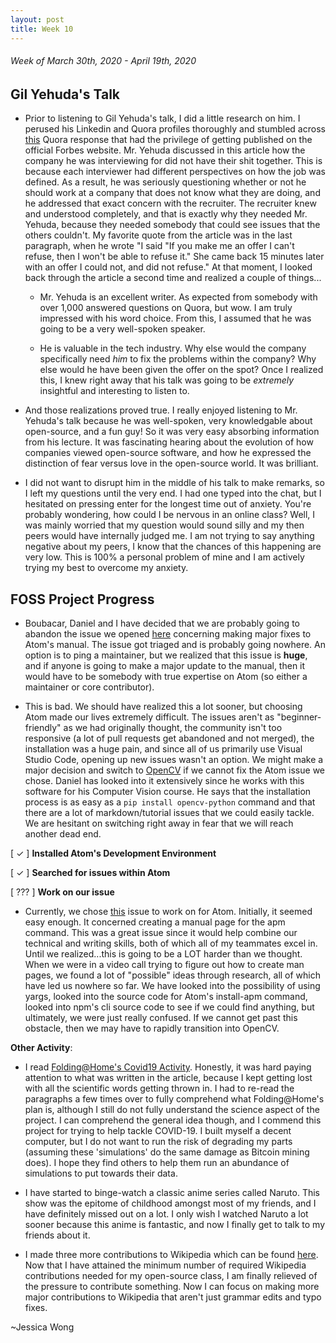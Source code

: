 ```yaml
---
layout: post
title: Week 10
---
```


###### Week of March 30th, 2020 - April 19th, 2020 

## Gil Yehuda's Talk

- Prior to listening to Gil Yehuda's talk, I did a little research on him. I perused his Linkedin and Quora profiles thoroughly and stumbled across [this](https://www.forbes.com/sites/quora/2013/05/02/whats-the-craziest-thing-you-ever-said-at-a-job-interview-and-still-got-the-job/) Quora response that had the privilege of getting published on the official Forbes website. Mr. Yehuda discussed in this article how the company he was interviewing for did not have their shit together. This is because each interviewer had different perspectives on how the job was defined. As a result, he was seriously questioning whether or not he should work at a company that does not know what they are doing, and he addressed that exact concern with the recruiter. The recruiter knew and understood completely, and that is exactly why they needed Mr. Yehuda, because they needed somebody that could see issues that the others couldn't. My favorite quote from the article was in the last paragraph, when he wrote "I said "If you make me an offer I can't refuse, then I won't be able to refuse it." She came back 15 minutes later with an offer I could not, and did not refuse." At that moment, I looked back through the article a second time and realized a couple of things...

    - Mr. Yehuda is an excellent writer. As expected from somebody with over 1,000 answered questions on Quora, but wow. I am truly impressed with his word choice. From this, I assumed that he was going to be a very well-spoken speaker.

    - He is valuable in the tech industry. Why else would the company specifically need *him* to fix the problems within the company? Why else would he have been given the offer on the spot? Once I realized this, I knew right away that his talk was going to be *extremely* insightful and interesting to listen to.

- And those realizations proved true. I really enjoyed listening to Mr. Yehuda's talk because he was well-spoken, very knowledgable about open-source, and a fun guy! So it was very easy absorbing information from his lecture. It was fascinating hearing about the evolution of how companies viewed open-source software, and how he expressed the distinction of fear versus love in the open-source world. It was brilliant.

- I did not want to disrupt him in the middle of his talk to make remarks, so I left my questions until the very end. I had one typed into the chat, but I hesitated on pressing enter for the longest time out of anxiety. You're probably wondering, how could I be nervous in an online class? Well, I was mainly worried that my question would sound silly and my then peers would have internally judged me. I am not trying to say anything negative about my peers, I know that the chances of this happening are very low. This is 100% a personal problem of mine and I am actively trying my best to overcome my anxiety.

## FOSS Project Progress

- Boubacar, Daniel and I have decided that we are probably going to abandon the issue we opened [here](https://github.com/atom/flight-manual.atom.io/issues/608) concerning making major fixes to Atom's manual. The issue got triaged and is probably going nowhere. An option is to ping a maintainer, but we realized that this issue is **huge**, and if anyone is going to make a major update to the manual, then it would have to be somebody with true expertise on Atom (so either a maintainer or core contributor). 

- This is bad. We should have realized this a lot sooner, but choosing Atom made our lives extremely difficult. The issues aren't as "beginner-friendly" as we had originally thought, the community isn't too responsive (a lot of pull requests get abandoned and not merged), the installation was a huge pain, and since all of us primarily use Visual Studio Code, opening up new issues wasn't an option. We might make a major decision and switch to [OpenCV](https://github.com/opencv/opencv/) if we cannot fix the Atom issue we chose. Daniel has looked into it extensively since he works with this software for his Computer Vision course. He says that the installation process is as easy as a ```pip install opencv-python``` command and that there are a lot of markdown/tutorial issues that we could easily tackle. We are hesitant on switching right away in fear that we will reach another dead end. 

[ ✓ ] **Installed Atom's Development Environment** 

[ ✓ ] **Searched for issues within Atom**

[ ??? ] **Work on our issue**
- Currently, we chose [this](https://github.com/atom/apm/issues/427) issue to work on for Atom. Initially, it seemed easy enough. It concerned creating a manual page for the apm command. This was a great issue since it would help combine our technical and writing skills, both of which all of my teammates excel in. Until we realized...this is going to be a LOT harder than we thought. When we were in a video call trying to figure out how to create man pages, we found a lot of "possible" ideas through research, all of which have led us nowhere so far. We have looked into the possibility of using yargs, looked into the source code for Atom's install-apm command, looked into npm's cli source code to see if we could find anything, but ultimately, we were just really confused. If we cannot get past this obstacle, then we may have to rapidly transition into OpenCV.

**Other Activity**: 
- I read [Folding@Home's Covid19 Activity](https://foldingathome.org/covid19/). Honestly, it was hard paying attention to what was written in the article, because I kept getting lost with all the scientific words getting thrown in. I had to re-read the paragraphs a few times over to fully comprehend what Folding@Home's plan is, although I still do not fully understand the science aspect of the project. I can comprehend the general idea though, and I commend this project for trying to help tackle COVID-19. I built myself a decent computer, but I do not want to run the risk of degrading my parts (assuming these 'simulations' do the same damage as Bitcoin mining does). I hope they find others to help them run an abundance of simulations to put towards their data.

- I have started to binge-watch a classic anime series called Naruto. This show was the epitome of childhood amongst most of my friends, and I have definitely missed out on a lot. I only wish I watched Naruto a lot sooner because this anime is fantastic, and now I finally get to talk to my friends about it.

- I made three more contributions to Wikipedia which can be found [here](https://hunter-college-ossd-spr-2020.github.io/wongjessica-weekly/contributions/). Now that I have attained the minimum number of required Wikipedia contributions needed for my open-source class, I am finally relieved of the pressure to contribute something. Now I can focus on making more major contributions to Wikipedia that aren't just grammar edits and typo fixes.

~Jessica Wong